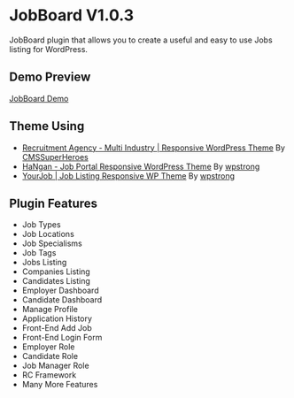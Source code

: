 # JobBoard V1.0.3 #
JobBoard plugin that allows you to create a useful and easy to use Jobs listing for WordPress.
## Demo Preview ##
[JobBoard Demo](http://preview.themeforest.net/item/recruitment-agency-multi-industry-responsive-wordpress-theme/full_screen_preview/19490434?ref=googlestart&clickthrough_id=1007582839&redirect_back=true)
## Theme Using ##
* [Recruitment Agency - Multi Industry | Responsive WordPress Theme](https://themeforest.net/item/recruitment-agency-multi-industry-responsive-wordpress-theme/19490434?ref=googlestart) By [CMSSuperHeroes](https://themeforest.net/user/cmssuperheroes?ref=googlestart)
* [HaNgan - Job Portal Responsive WordPress Theme](https://themeforest.net/item/hangan-job-portal-responsive-wordpress-theme/19788714?ref=googlestart) By [wpstrong](https://themeforest.net/user/wpstrong?ref=googlestart)
* [YourJob | Job Listing Responsive WP Theme](https://themeforest.net/item/yourjob-job-listing-job-portal-directory-responsive-wp-theme/18758895?ref=googlestart) By [wpstrong](https://themeforest.net/user/wpstrong?ref=googlestart)
## Plugin Features ##
* Job Types
* Job Locations
* Job Specialisms
* Job Tags
* Jobs Listing
* Companies Listing
* Candidates Listing
* Employer Dashboard
* Candidate Dashboard
* Manage Profile
* Application History
* Front-End Add Job
* Front-End Login Form
* Employer Role
* Candidate Role
* Job Manager Role
* RC Framework
* Many More Features
